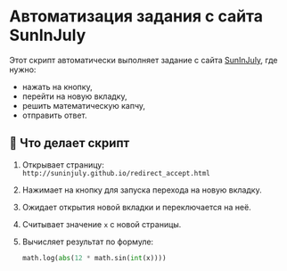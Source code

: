 # Автоматизация задания с сайта SunInJuly

Этот скрипт автоматически выполняет задание с сайта [SunInJuly](http://suninjuly.github.io/redirect_accept.html), где нужно:

- нажать на кнопку,
- перейти на новую вкладку,
- решить математическую капчу,
- отправить ответ.

## 🧠 Что делает скрипт

1. Открывает страницу:  
   `http://suninjuly.github.io/redirect_accept.html`

2. Нажимает на кнопку для запуска перехода на новую вкладку.

3. Ожидает открытия новой вкладки и переключается на неё.

4. Считывает значение `x` с новой страницы.

5. Вычисляет результат по формуле:  
   ```python
   math.log(abs(12 * math.sin(int(x))))

